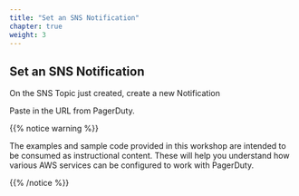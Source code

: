 ```yaml
---
title: "Set an SNS Notification"
chapter: true
weight: 3
---
```


## Set an SNS Notification

On the SNS Topic just created, create a new Notification

Paste in the URL from PagerDuty.

{{% notice warning %}}
<p style='text-align: left;'>
The examples and sample code provided in this workshop are intended to be consumed as instructional content. These will help you understand how various AWS services can be configured to work with PagerDuty.
</p>
{{% /notice %}}